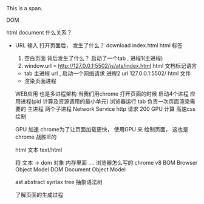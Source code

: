 <div id="root">
    <span class="demo">
      This is a span.
    </span>
    <p>DOM</p>
  </div>
  
  html  document 什么关系？ 
  
  - URL  输入  打开页面后， 发生了什么？
     download  index.html   html 标签
    1. 空白页面  背后发生了什么？ 
    启动了一个tab , 进程1(主进程)
    2. window.url = http://127.0.0.1:5502/js/ats/index.html
    html  文档标记语言
    - tab 主进程  url , 
    启动一个网络请求 进程2 url 127.0.0.1:5502/  html 文件
    - 渲染页面进程
  
    WEB应用 也是多进程架构
    当我们用chrome 打开页面的时候
    启动4个进程  应用进程(pid 计算及资源调用的最小单元) 浏览器运行
    tab 负责一次页面渲染需要的  主进程
    两个子进程 Network Service  http 请求 200 
    GPU 计算  高速css 绘制 
  
    GPU 加速  chrome为了让页面加载更快， 使用GPU 来
    绘制页面， 这也是chrome 战胜IE的
  
    html 文本 text/html
  
    将 文本  -> dom 对象 内存里面  .... 浏览器怎么写的
    chrome  v8 
    BOM Browser Object Model 
    DOM Document Object Model
  
    ast  abstract syntax tree  抽象语法树



    了解页面的生成过程 
